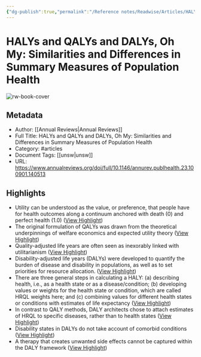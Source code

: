 ```yaml
---
{"dg-publish":true,"permalink":"/Reference notes/Readwise/Articles/HALYs and QALYs and DALYs, Oh My Similarities and Differences in Summary Measures of Population Health/"}
---
```


# HALYs and QALYs and DALYs, Oh My: Similarities and Differences in Summary Measures of Population Health

![rw-book-cover](http://www.annualreviews.org/pb-assets/assets/images/social-media/facebook-cover/publichealth_Journal_Cover_Facebook.png)

## Metadata
- Author: [[Annual Reviews\|Annual Reviews]]
- Full Title: HALYs and QALYs and DALYs, Oh My: Similarities and Differences in Summary Measures of Population Health
- Category: #articles
- Document Tags: [[unsw\|unsw]] 
- URL: https://www.annualreviews.org/doi/full/10.1146/annurev.publhealth.23.100901.140513

## Highlights
- Utility can be understood as the value, or preference, that people have for health outcomes along a continuum anchored with death (0) and perfect health (1.0) ([View Highlight](https://read.readwise.io/read/01gycx3gbg25tvqm0bvkc3y7gh))
- The original formulation of QALYs was drawn from the theoretical underpinnings of welfare economics and expected utility theory ([View Highlight](https://read.readwise.io/read/01gycx3p9j4dc34ah12zsqyy5h))
- Quality-adjusted life years are often seen as inexorably linked with utilitarianism ([View Highlight](https://read.readwise.io/read/01gycx3tww4ajee6v39n3qq8ge))
- Disability-adjusted life years (DALYs) were developed to quantify the burden of disease and disability in populations, as well as to set priorities for resource allocation. ([View Highlight](https://read.readwise.io/read/01gycx62z6780jh717xpd2bsdb))
- There are three general steps in calculating a HALY: (a) describing health, i.e., as a health state or as a disease/condition; (b) developing values or weights for the health state or condition, which are called HRQL weights here; and (c) combining values for different health states or conditions with estimates of life expectancy ([View Highlight](https://read.readwise.io/read/01gycxbkfenr7jfkq1ys9rt62x))
- In contrast to QALY methods, DALY architects chose to attach estimates of HRQL to specific diseases, rather than to health states ([View Highlight](https://read.readwise.io/read/01gycxq5q7r1ep7k46hda3ygbx))
- Disability states in DALYs do not take account of comorbid conditions ([View Highlight](https://read.readwise.io/read/01gycyyr9y9zcwbxkzd0qpmcnj))
- A therapy that creates unwanted side effects cannot be captured within the DALY framework ([View Highlight](https://read.readwise.io/read/01gycyye3r63tafpt1rbm02snr))
